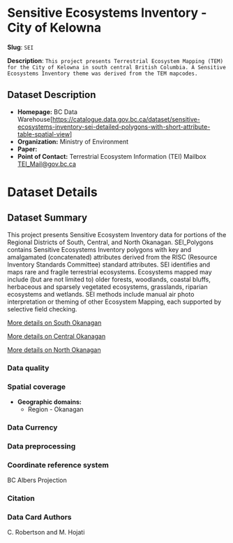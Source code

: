# Sensitive Ecosystems Inventory - City of Kelowna

**Slug**: `SEI`

**Description**: `This project presents Terrestrial Ecosystem Mapping (TEM) for the City of Kelowna in south central British Columbia. A Sensitive Ecosystems Inventory theme was derived from the TEM mapcodes.`

## Dataset Description

- **Homepage:** BC Data Warehouse[https://catalogue.data.gov.bc.ca/dataset/sensitive-ecosystems-inventory-sei-detailed-polygons-with-short-attribute-table-spatial-view]
- **Organization:** Ministry of Environment
- **Paper:** 
- **Point of Contact:**  Terrestrial Ecosystem Information (TEI) Mailbox TEI_Mail@gov.bc.ca


# Dataset Details
## Dataset Summary
This project presents Sensitive Ecosystem Inventory data for portions of the Regional Districts of South, Central, and North Okanagan. SEI_Polygons contains Sensitive Ecosystems Inventory polygons with key and amalgamated (concatenated) attributes derived from the RISC (Resource Inventory Standards Committee) standard attributes. SEI identifies and maps rare and fragile terrestrial ecosystems. Ecosystems mapped may include (but are not limited to) older forests, woodlands, coastal bluffs, herbaceous and sparsely vegetated ecosystems, grasslands, riparian ecosystems and wetlands. SEI methods include manual air photo interpretation or theming of other Ecosystem Mapping, each supported by selective field checking.

[More details on South Okanagan](https://www2.gov.bc.ca/gov/content/environment/plants-animals-ecosystems/ecosystems/search-ecosystem-info/south-okanagan)

[More details on Central Okanagan](https://www2.gov.bc.ca/gov/content/environment/plants-animals-ecosystems/ecosystems/search-ecosystem-info/central-okanagan)

[More details on North Okanagan](#)

### Data quality

### Spatial coverage

- **Geographic domains:** 
  - Region - Okanagan



### Data Currency 

### Data preprocessing

### Coordinate reference system
BC Albers Projection

### Citation


### Data Card Authors
C. Robertson and M. Hojati


